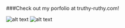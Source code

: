 
###Check out my porfolio at truthy-ruthy.com!

![alt text](http://i.imgur.com/POlES15.png)
![alt text](http://i.imgur.com/AYTdWE7.png)
